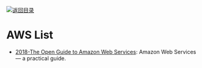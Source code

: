 [![返回目录](https://user-images.githubusercontent.com/5803001/38079637-ff0abcf0-3371-11e8-9b76-ad651620afc7.jpg)](https://github.com/wx-chevalier/Awesome-Lists)

# AWS List

- [2018-The Open Guide to Amazon Web Services](https://github.com/open-guides/og-aws): Amazon Web Services — a practical guide.
